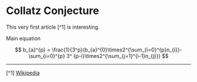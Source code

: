 # Collatz Conjecture

This very first article [^1] is interesting.

Main equation

$$
b_{a}^{p} = \frac{1}{3^p}(b_{a}^{0}\times2^{\sum_{i=0}^{p}n_{i}}-\sum_{i=0}^{p} 3^
{p-i}\times2^{\sum_{j=1}^{i-1}n_{j}})
$$

---

[^1] [Wikipedia](https://en.wikipedia.org/wiki/Collatz_conjecture)